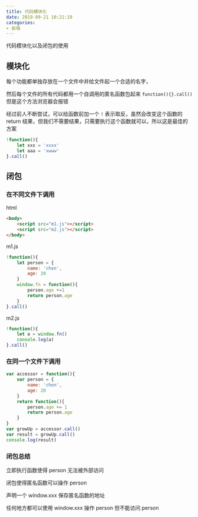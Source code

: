 ```yaml
---
title: 代码模块化
date: 2019-09-21 10:21:19
categories:
- 前端
---
```


代码模块化以及闭包的使用

<!-- more -->

## 模块化

每个功能都单独存放在一个文件中并给文件起一个合适的名字，

然后每个文件的所有代码都用一个自调用的匿名函数包起来 `function(){}.call()` 但是这个方法浏览器会报错

经过前人不断尝试，可以给函数前加一个 `!` 表示取反，虽然会改变这个函数的 return 结果，但我们不需要结果，只需要执行这个函数就可以，所以这是最佳的方案

```js
!function(){
    let xxx = 'xxxx'
    let aaa = 'xwww'
}.call()
```

## 闭包

### 在不同文件下调用

html

```html
<body>
    <script src="m1.js"></script>
    <script src="m2.js"></script>
</body>
```

m1.js

```js
!function(){
    let person = {
        name: 'chen',
        age: 20
    }
    window.fn = function(){
        person.age +=1
        return person.age
    }
}.call()
```

m2.js

```js
!function(){
    let a = window.fn()
    console.log(a)
}.call()
```

### 在同一个文件下调用

```js
var accessor = function(){
    var person = {
        name: 'chen',
        age: 20
    }
    return function(){
        person.age += 1
        return person.age
    }
}
var growUp = accessor.call()
var result = growUp.call()
console.log(result)
```

### 闭包总结

立即执行函数使得 person 无法被外部访问

闭包使得匿名函数可以操作 person

声明一个 window.xxx 保存匿名函数的地址

任何地方都可以使用  window.xxx 操作 person 但不能访问 person